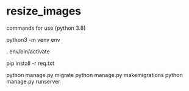 # resize_images

commands for use (python 3.8)

python3 -m venv env

. env/bin/activate

pip install -r req.txt

python manage.py migrate
python manage.py makemigrations
python manage.py runserver
